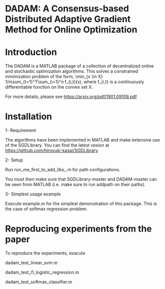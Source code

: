 # DADAM: A Consensus-based Distributed Adaptive Gradient Method for Online Optimization

# Introduction

The DADAM is a MATLAB package of a collection of decentralized online and stochastic optimization algorithms. This solves a constrained minimization problem of the form, \min_{x \in X} 1/n\sum_{t=1}^T\sum_{i=1}^n f_{i,t}(x), where f_{i,t} is a continuously differentiable function on the convex set X.  

For more details, please see https://arxiv.org/pdf/1901.09109.pdf

# Installation

 1- Requirement
 
The algorithms have been implemented in MATLAB and make extensive use of the SGDLibrary. You can find the latest vesion at https://github.com/hiroyuki-kasai/SGDLibrary 


 2- Setup
 
Run run_me_first_to_add_libs_.m for path configurations.

You must then make sure that SGDLibrary-master and DADAM-master can be seen from MATLAB (i.e. make sure to run addpath on their paths).

 3- Simplest usage example
 
Execute example.m for the simplest demonstration of this package. This is the case of softmax regression problem.

# Reproducing experiments from the paper

To reproduce the experiments, exacute

dadam_test_linear_svm.m 

dadam_test_l1_logistic_regression.m 

dadam_test_softmax_classifier.m




